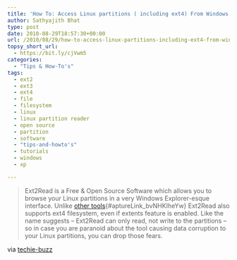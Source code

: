```yaml
---
title: 'How To: Access Linux partitions ( including ext4) From Windows'
author: Sathyajith Bhat
type: post
date: 2010-08-29T18:57:30+00:00
url: /2010/08/29/how-to-access-linux-partitions-including-ext4-from-windows/
topsy_short_url:
  - https://bit.ly/cjVwm5
categories:
  - "Tips & How-To's"
tags:
  - ext2
  - ext3
  - ext4
  - file
  - filesystem
  - linux
  - linux partition reader
  - open source
  - partition
  - software
  - "tips-and-howto's"
  - tutorials
  - windows
  - xp

---
```

> Ext2Read is a Free & Open Source Software which allows you to browse your Linux partitions in a very Windows Explorer-esque interface. Unlike [other tools][1]{#aptureLink_bvNHKIheYw} Ext2Read also supports ext4 filesystem, even if extents feature is enabled. Like the name suggests – Ext2Read can only read, not write to the partitions – so in case you are paranoid about the tool causing data corruption to your Linux partitions, you can drop those fears.

via [techie-buzz][2]

 [1]: ../2008/06/01/how-to-access-ext2ext3-formatted-linux-partitions-in-windows/
 [2]: https://techie-buzz.com/foss/how-to-access-your-linux-partitions-from-windows.html
